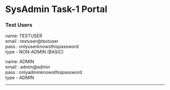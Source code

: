 <!--* NOTE! -->
<!--* Use Ctrl+K V to preview the markdown file in VS code-->
<!--* How to write an effective markdown: https://medium.com/echohub/write-simple-and-effective-markdown-tips-8e01fdddd70 -->

# SysAdmin Task-1 Portal

### Test Users
name: TESTUSER   
email : testuser@testuser  
pass : onlyuserknowsthispassword  
type - NON-ADMIN (BASIC)  

name: ADMIN   
email : admin@admin  
pass : onlyadminknowsthispassword  
type - ADMIN  

***


